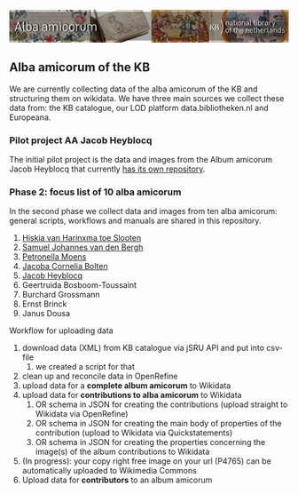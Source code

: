 ![Banner alba](/images/AlbaAmicorumKB_BannerWikimedia_EN.jpg)

## Alba amicorum of the KB

We are currently collecting data of the alba amicorum of the KB and structuring them on wikidata. We have three main sources we collect these data from: the KB catalogue, our LOD platform data.bibliotheken.nl and Europeana. 

### Pilot project AA Jacob Heyblocq
The initial pilot project is the data and images from the Album amicorum Jacob Heyblocq that currently [has its own repository](https://github.com/KBNLwikimedia/AlbumAmicorumJacobHeyblocq). 

### Phase 2: focus list of 10 alba amicorum
In the second phase we collect data and images from ten alba amicorum: general scripts, workflows and manuals are shared in this repository. 
1. [Hiskia van Harinxma toe Slooten](https://www.wikidata.org/wiki/Wikidata:WikiProject_Alba_amicorum_National_Library_of_the_Netherlands/Hiskia_van_Harinxma)
1. [Samuel Johannes van den Bergh](https://www.wikidata.org/wiki/Wikidata:WikiProject_Alba_amicorum_National_Library_of_the_Netherlands/Samuel_Johannes_van_den_Bergh)
1. [Petronella Moens](https://www.wikidata.org/wiki/Wikidata:WikiProject_Alba_amicorum_National_Library_of_the_Netherlands/Petronella_Moens)
1. [Jacoba Cornelia Bolten](https://www.wikidata.org/wiki/Wikidata:WikiProject_Alba_amicorum_National_Library_of_the_Netherlands/Jacoba_Cornelia_Bolten)
1. [Jacob Heyblocq](https://www.wikidata.org/wiki/Wikidata:WikiProject_Alba_amicorum_National_Library_of_the_Netherlands/Jacob_Heyblocq)
1. Geertruida Bosboom-Toussaint
1. Burchard Grossmann
1. Ernst Brinck
1. Janus Dousa

Workflow for uploading data
1. download data (XML) from KB catalogue via jSRU API and put into csv-file 
    1. we created a script for that
1. clean up and reconcile data in OpenRefine
1. upload data for a **complete album amicorum** to Wikidata
1. upload data for **contributions to alba amicorum** to Wikidata
    1. OR schema in JSON for creating the contributions (upload straight to Wikidata via OpenRefine)
    1. OR schema in JSON for creating the main body of properties of the contribution (upload to Wikidata via Quickstatements)
    1. OR schema in JSON for creating the properties concerning the image(s) of the album contributions to Wikidata
1. (In progress): your copy right free image on your url (P4765) can be automatically uploaded to Wikimedia Commons
1. Upload data for **contributors** to an album amicorum

